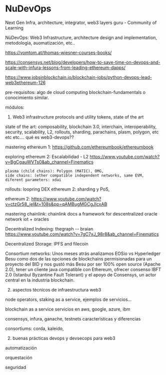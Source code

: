 # NuDevOps
Next Gen Infra, architecture, integrator, web3 layers guru - Community of Learning

NüDevOps: Web3 Infrastructure, architecture design and implementation, metodologìa, auomatización, etc..  

https://vomtom.at/thomas-wiesner-courses-books/

https://consensys.net/blog/developers/how-to-save-time-on-devops-and-scale-with-infura-lessons-from-leading-ethereum-dapps/

https://www.jobsinblockchain.io/blockchain-jobs/python-devops-lead-web3ethereum-126


pre-requisitos: 
	algo de cloud computing
blockchain-fundamentals o conocimiento similar. 

módulos: 

1. Web3 infrastructure protocols and utility tokens, state of the art

state of the art:  composability, blockchain 3.0, interchain, interoperability, security, scalability, L2, rollouts, sharding, parachains, plasm, polygon, etc etc etc…. qué es web3-devops??

mastering ethereum 1: https://github.com/ethereumbook/ethereumbook

exploring ethereum 2: Escalabilidad - L2 
https://www.youtube.com/watch?v=BgCgauWVTs0&ab_channel=Finematics

	plasma (child chains): Polygon (MATIC), OMG, 
	side chains: (ether compatible independent networks, same EVM, diferent parameters: xdai
rollouts: loopring DEX 
ethereum 2: sharding y PoS, 

ethereum 2: https://www.youtube.com/watch?v=ctzGr58_jeI&t=108s&pp=qAMBugMGCgJlcxAB



mastering chainlink: chainlink docs
		a framework for descentralized oracle network 
		iot + oracles

Decentralized Indexing:
thegraph -- braian
https://www.youtube.com/watch?v=7gC7xJ_98r8&ab_channel=Finematics

Decentralized Storage:
IPFS and filecoin

Consortium networks: 
Unos meses atrás analizamos EOSio vs Hyperledger Besu como dos de las opciones de blockchains permisionadas para un proyecto del BID y nos gustó más Besu por ser 100% open source (Apache 2.0), tener un cliente java compatible con Ethereum, ofrecer consenso IBFT 2.0 (Istanbul Byzantine Fault Tolerant) y el apoyo de Consensys, un actor central en la industria blockchain.



2. aspectos tècnicos de infraestructura web3 

node operators, staking as a service, ejemplos de servicios… 

blockchain as a service
servicios en aws, google, azure, ibm

consensys, infura, ganache, testnets caracterìsticas y diferencias

consortiums: corda, kaleido, 


2. buenas prácticas devops y devsecops para web3

automatización

orquestación

seguridad
